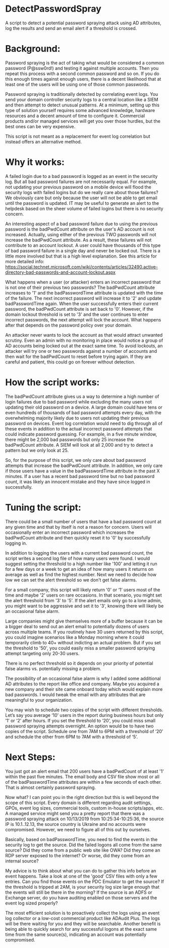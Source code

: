 # DetectPasswordSpray
A script to detect a potential password spraying attack using AD attributes, log the results and send an email alert if a threshold is crossed.

# Background:

Password spraying is the act of taking what would be considered a common password (P@ssw0rd!) and testing it against multiple accounts. Then you repeat this process with a second common password and so on. If you do this enough times against enough users, there is a decent likelihood that at least one of the users will be using one of those common passwords.
 
Password spraying is traditionally detected by correlating event logs. You send your domain controller security logs to a central location like a SIEM and then attempt to detect unusual patterns. At a minimum, setting up this type of solution yourself requires some advanced knowledge, hardware resources and a decent amount of time to configure it. Commercial products and/or managed services will get you over those hurdles, but the best ones can be very expensive. 
 
This script is not meant as a replacement for event log correlation but instead offers an alternative method.

# Why it works:

A failed login due to a bad password is logged as an event in the security log. But all bad password failures are not necessarily equal. For example, not updating your previous password on a mobile device will flood the security logs with failed logins but do we really care about those failures? We obviously care but only because the user will not be able to get email until the password is updated. IT may be useful to generate an alert to the helpdesk based on the sheer volume of failed logins but there is no security concern.

An interesting aspect of a bad password failure due to using the previous password is the badPwdCount attribute on the user's AD account is not increased. Actually, using either of the previous TWO passwords will not increase the badPwdCount attribute. As a result, these failures will not contribute to an account lockout. A user could have thousands of this type of bad password failure in a single day and never be locked out. There is a little more involved but that is a high level explanation. See this article for more detailed info: https://social.technet.microsoft.com/wiki/contents/articles/32490.active-directory-bad-passwords-and-account-lockout.aspx

What happens when a user (or attacker) enters an incorrect password that is not one of their previous two passwords? The badPwdCount attribute increases to '1' and the badPasswordTime attribute is updated with the time of the failure. The next incorrect password will increase it to '2' and update badPasswordTime again. When the user successfully enters their current password, the badPwdCount attribute is set back to '0'. However, if the domain lockout threshold is set to '3' and the user continues to enter incorrect passwords, the next attempt will lock the account. What happens after that depends on the password policy over your domain.

An attacker never wants to lock the account as that would attract unwanted scrutiny. Even an admin with no monitoring in place would notice a group of AD accounts being locked out at the exact same time. To avoid lockouts, an attacker will try one or two passwords against a number of accounts and then wait for the badPwdCount to reset before trying again. If they are careful and patient, this could go on forever without detection.

# How the script works:

The badPwdCount attribute gives us a way to determine a high number of login failures due to bad password while excluding the many users not updating their old password on a device. A large domain could have tens or even hundreds of thousands of bad password attempts every day, with the overwhelming majority likely due to users not updating their previous password on devices. Event log correlation would need to dig through all of these events in addition to the actual incorrect password attempts that could indicate password guessing. For example, in a five minute window, there might be 2,000 bad passwords but only 25 increase the badPwdCount attribute. A SIEM will look at all 2,000 and try to detect a pattern but we only look at 25.

So, for the purpose of this script, we only care about bad password attempts that increase the badPwdCount attribute. In addition, we only care if those users have a value in the badPasswordTime attribute in the past X minutes. If a user has a recent bad password time but no bad password count, it was likely an innocent mistake and they have since logged in successfully.

# Tuning the script:

There could be a small number of users that have a bad password count at any given time and that by itself is not a reason for concern. Users will occasionally enter an incorrect password which increases the badPwdCount attribute and then quickly reset it to '0' by successfully logging in. 

In addition to logging the users with a current bad password count, the script writes a second log file of how many users were found. I would suggest setting the threshold to a high number like '100' and letting it run for a few days or a week to get an idea of how many users it returns on average as well as find the highest number. Next we need to decide how low we can set the alert threshold so we don't get false alarms. 

For a small company, this script will likely return '0' or ‘1’ users most of the time and maybe '2' users on rare occasions. In that scenario, you might set the alert threshold from '3' to '5'. If the alert emails only go to a lone admin, you might want to be aggressive and set it to '3', knowing there will likely be an occasional false alarm.

Large companies might give themselves more of a buffer because it can be a bigger deal to send out an alert email to potentially dozens of users across multiple teams. If you routinely have 30 users returned by this script, you could imagine scenarios like a Monday morning where it could temporarily climb to 40+ without indicting an actual problem. But if you set the threshold to '50', you could easily miss a smaller password spraying attempt targeting only 20-30 users.

There is no perfect threshold so it depends on your priority of potential false alarms vs. potentially missing a problem.

The possibility of an occasional false alarm is why I added some additional AD attributes to the report like office and company. Maybe you acquired a new company and their site came onboard today which would explain more bad passwords. I would tweak the email with any attributes that are meaningful to your organization.

You may wish to schedule two copies of the script with different thresholds. Let’s say you average ‘10’ users in the report during business hours but only ‘1’ or ‘2’ after hours. If you set the threshold to ‘20’, you could miss small password spraying attempts overnight. An option would be to have two copies of the script. Schedule one from 7AM to 6PM with a threshold of ‘20’ and schedule the other from 6PM to 7AM with a threshold of ‘5’.

# Next Steps:

You just got an alert email that 200 users have a badPwdCount of at least '1' within the past five minutes. The email body and CSV file show most or all of the badPasswordTime attributes are within a few seconds of each other. That is almost certainly password spraying.

Now what? I can point you in the right direction but this is well beyond the scope of this script. Every domain is different regarding audit settings, GPOs, event log sizes, commercial tools, custom in-house scripts/apps, etc. 
A managed service might send you a pretty report that there was a password spraying attack on 10/13/2019 from 10:25:34-10:25:36, the source IP is 10.1..12.13, the source country is Ukraine and no accounts were compromised. However, we need to figure all of this out by ourselves.

Basically, based on badPasswordTime, you need to find the events in the security log to get the source. Did the failed logons all come from the same source? Did they come from a public web site like OWA? Did they come an RDP server exposed to the internet? Or worse, did they come from an internal source?

My advice is to think about what you can do to gather this info before an event happens. Take a look at one of the 'good' CSV files with only a few entries. Can you find those events on the PDC Emulator to get the source? If the threshold is tripped at 2AM, is your security log size large enough that the events will still be there in the morning? If the source is an ADFS or Exchange server, do you have auditing enabled on those servers and the event log sized properly?

The most efficient solution is to proactively collect the logs using an event log collector or a low-cost commercial product like ADAudit Plus. The logs will be there waiting for you and they will be searchable. Another benefit is being able to quickly search for any successful logons at the exact same time from the same source(s), indicating an account was potentially compromised.


